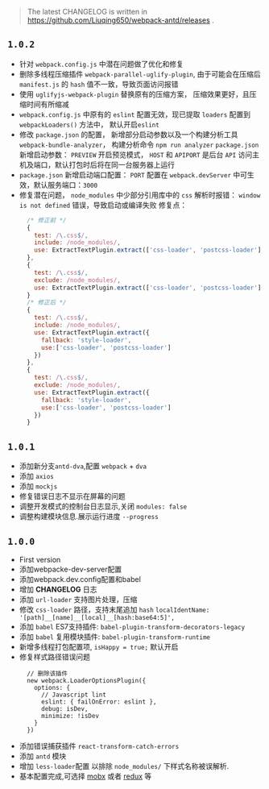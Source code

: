 
> The latest CHANGELOG is written in https://github.com/Liuqing650/webpack-antd/releases .

## `1.0.2`

  - 针对 `webpack.config.js` 中潜在问题做了优化和修复
  - 删除多线程压缩插件 `webpack-parallel-uglify-plugin`, 由于可能会在压缩后 `manifest.js` 的 `hash` 值不一致，导致页面访问报错
  - 使用 `uglifyjs-webpack-plugin` 替换原有的压缩方案， 压缩效果更好，且压缩时间有所缩减
  - `webpack.config.js` 中原有的 `eslint` 配置无效，现已提取 `loaders` 配置到 `webpackLoaders()` 方法中， 默认开启`eslint`
  - 修改 `package.json` 的配置， 新增部分启动参数以及一个构建分析工具 `webpack-bundle-analyzer`， 构建分析命令 `npm run analyzer`
    `package.json` 新增启动参数： `PREVIEW` 开启预览模式， `HOST` 和 `APIPORT` 是后台 `API` 访问主机及端口，默认打包时后将在同一台服务器上运行
  - `package.json` 新增启动端口配置： `PORT` 配置在 `webpack.devServer` 中可生效，默认服务端口：`3000`
  - 修复潜在问题， `node_modules` 中少部分引用库中的 `css` 解析时报错： `window is not defined` 错误，导致启动或编译失败
    修复点：
      ```js
        /* 修正前 */
        {
          test: /\.css$/,
          include: /node_modules/,
          use: ExtractTextPlugin.extract(['css-loader', 'postcss-loader'])
        },
        {
          test: /\.css$/,
          exclude: /node_modules/,
          use: ExtractTextPlugin.extract(['css-loader', 'postcss-loader'])
        }
        /* 修正后 */
        {
          test: /\.css$/,
          include: /node_modules/,
          use: ExtractTextPlugin.extract({
            fallback: 'style-loader',
            use:['css-loader', 'postcss-loader']
          })
        },
        {
          test: /\.css$/,
          exclude: /node_modules/,
          use: ExtractTextPlugin.extract({
            fallback: 'style-loader',
            use:['css-loader', 'postcss-loader']
          })
        }
      ```

## `1.0.1`

  - 添加新分支`antd-dva`,配置 `webpack` + `dva`
  - 添加 `axios`
  - 添加 `mockjs`
  - 修复错误日志不显示在屏幕的问题
  - 调整开发模式的控制台日志显示,关闭 `modules: false`
  - 调整构建模块信息.展示运行进度 `--progress`

## `1.0.0`

  - First version
  - 添加webpacke-dev-server配置
  - 添加webpack.dev.config配置和babel
  - 增加 **CHANGELOG** 日志
  - 添加 `url-loader` 支持图片处理，压缩
  - 修改 `css-loader` 路径，支持末尾追加 `hash`
    `localIdentName: '[path]__[name]__[local]__[hash:base64:5]',`
  - 添加 `babel` ES7支持插件: `babel-plugin-transform-decorators-legacy`
  - 添加 `babel` 复用模块插件: `babel-plugin-transform-runtime`
  - 新增多线程打包配置项, `isHappy = true;` 默认开启
  - 修复样式路径错误问题
    ```
      // 删除该插件
      new webpack.LoaderOptionsPlugin({
        options: {
          // Javascript lint
          eslint: { failOnError: eslint },
          debug: isDev,
          minimize: !isDev
        }
      })
    ```
  - 添加错误捕获插件 `react-transform-catch-errors`
  - 添加 `antd` 模块
  - 增加 `less-loader`配置
    以排除 `node_modules/` 下样式名称被误解析.
  - 基本配置完成,可选择 [mobx](https://github.com/mobxjs/mobx) 或者 [redux](https://github.com/reduxjs/redux) 等
